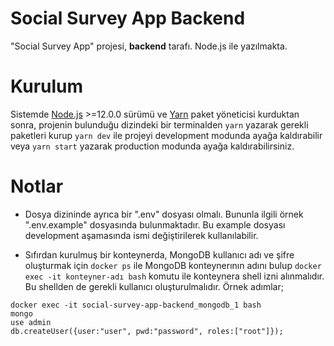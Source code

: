 # Social Survey App Backend

"Social Survey App" projesi, **backend** tarafı. Node.js ile yazılmakta.


# Kurulum

Sistemde [Node.js](https://nodejs.org/en/download/) >=12.0.0 sürümü ve [Yarn](https://classic.yarnpkg.com/lang/en/docs/install/) paket yöneticisi kurduktan sonra, projenin bulunduğu dizindeki bir terminalden `yarn` yazarak gerekli paketleri kurup `yarn dev` ile projeyi development modunda ayağa kaldırabilir veya `yarn start` yazarak production modunda ayağa kaldırabilirsiniz.

# Notlar

* Dosya dizininde ayrıca bir ".env" dosyası olmalı. Bununla ilgili örnek ".env.example" dosyasında bulunmaktadır. Bu example dosyası development aşamasında ismi değiştirilerek kullanılabilir.

* Sıfırdan kurulmuş bir konteynerda, MongoDB kullanıcı adı ve şifre oluşturmak için `docker ps` ile MongoDB konteynerının adını bulup `docker exec -it konteyner-adı bash` komutu ile konteynera shell izni alınmalıdır. Bu shellden de gerekli kullanıcı oluşturulmalıdır. Örnek adımlar;
```
docker exec -it social-survey-app-backend_mongodb_1 bash
mongo
use admin
db.createUser({user:"user", pwd:"password", roles:["root"]});
```